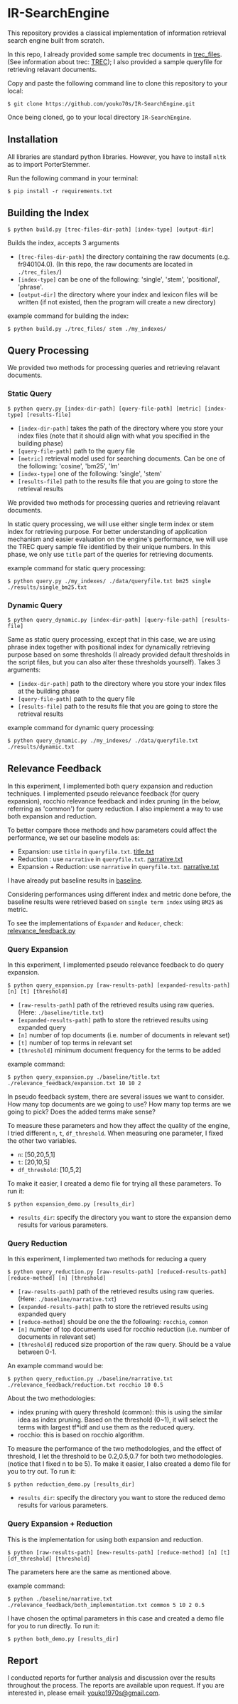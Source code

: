# IR-SearchEngine
This repository provides a classical implementation of information retrieval search engine built from scratch. 

In this repo, I already provided some sample trec documents in [trec_files](https://github.com/youko70s/IR-SearchEngine/tree/master/trec_files). (See information about trec: [TREC](https://trec.nist.gov/)); I also provided a sample queryfile for retrieving relavant documents.

Copy and paste the following command line to clone this repository to your local:

    $ git clone https://github.com/youko70s/IR-SearchEngine.git

Once being cloned, go to your local directory `IR-SearchEngine`.

## Installation

All libraries are standard python libraries. However, you have to install `nltk` as to import PorterStemmer. 


Run the following command in your terminal:

    $ pip install -r requirements.txt


## Building the Index 

    $ python build.py [trec-files-dir-path] [index-type] [output-dir]

Builds the index, accepts 3 arguments

* `[trec-files-dir-path]` the directory containing the raw documents (e.g. fr940104.0). (In this repo, the raw documents are located in `./trec_files/`)
* `[index-type]` can be one of the following: 'single', 'stem', 'positional', 'phrase'.
* `[output-dir]` the directory where your index and lexicon files will be written (if not existed, then the program will create a new directory)

example command for building the index:

    $ python build.py ./trec_files/ stem ./my_indexes/

## Query Processing

We provided two methods for processing queries and retrieving relavant documents. 

### Static Query


    $ python query.py [index-dir-path] [query-file-path] [metric] [index-type] [results-file]

* `[index-dir-path]` takes the path of the directory where you store your index files (note that it should align with what you specified in the building phase)
* `[query-file-path]` path to the query file
* `[metric]` retrieval model used for searching documents. Can be one of the following: 'cosine', 'bm25', 'lm'
* `[index-type]` one of the following: 'single', 'stem'
* `[results-file]` path to the results file that you are going to store the retrieval results

We provided two methods for processing queries and retrieving relavant documents. 

In static query processing, we will use either single term index or stem index for retrieving purpose. For better understanding of application mechanism and easier evaluation on the engine's performance, we will use the TREC query sample file identified by their unique numbers. In this phase, we only use `title` part of the queries for retrieving documents. 

example command for static query processing:

    $ python query.py ./my_indexes/ ./data/queryfile.txt bm25 single ./results/single_bm25.txt

### Dynamic Query

    $ python query_dynamic.py [index-dir-path] [query-file-path] [results-file]

Same as static query processing, except that in this case, we are using phrase index together with positional index for dynamically retrieving purpose based on some thresholds (I already provided default thresholds in the script files, but you can also alter these thresholds yourself). Takes 3 arguments:

* `[index-dir-path]` path to the directory where you store your index files at the building phase
* `[query-file-path]` path to the query file
* `[results-file]` path to the results file that you are going to store the retrieval results

example command for dynamic query processing:

    $ python query_dynamic.py ./my_indexes/ ./data/queryfile.txt ./results/dynamic.txt

## Relevance Feedback

In this experiment, I implemented both query expansion and reduction techniques. I implemented pseudo relevance feedback (for query expansion), rocchio relevance feedback and index pruning (in the below, referring as 'common') for query reduction. I also implement a way to use both expansion and reduction. 

To better compare those methods and how parameters could affect the performance, we set our baseline models as:

* Expansion: use `title` in `queryfile.txt`. [title.txt](https://github.com/youko70s/IR-SearchEngine/blob/master/baseline/title.txt)
* Reduction : use `narrative` in `queryfile.txt`. [narrative.txt](https://github.com/youko70s/IR-SearchEngine/blob/master/baseline/narrative.txt)
* Expansion + Reduction: use `narrative` in `queryfile.txt`. [narrative.txt](https://github.com/youko70s/IR-SearchEngine/blob/master/baseline/narrative.txt)

I have already put baseline results in [baseline](https://github.com/youko70s/IR-SearchEngine/tree/master/baseline). 

Considering performances using different index and metric done before, the baseline results were retrieved based on `single term index` using `BM25` as metric. 

To see the implementations of `Expander` and `Reducer`, check: [relevance_feedback.py](https://github.com/youko70s/IR-SearchEngine/blob/master/relevance_feedback.py)

### Query Expansion 

In this experiment, I implemented pseudo relevance feedback to do query expansion. 

    $ python query_expansion.py [raw-results-path] [expanded-results-path] [n] [t] [threshold]

* `[raw-results-path]` path of the retrieved results using raw queries. (Here: `./baseline/title.txt`)
* `[expanded-results-path]` path to store the retrieved results using expanded query
* `[n]` number of top documents (i.e. number of documents in relevant set)
* `[t]` number of top terms in relevant set
* `[threshold]` minimum document frequency for the terms to be added 

example command:

    $ python query_expansion.py ./baseline/title.txt ./relevance_feedback/expansion.txt 10 10 2

In pseudo feedback system, there are several issues we want to consider. How many top documents are we going to use? How many top terms are we going to pick? Does the added terms make sense?

To measure these parameters and how they affect the quality of the engine, I tried different `n`, `t`, `df_threshold`. When measuring one parameter, I fixed the other two variables.

- `n`: [50,20,5,1]
- `t`: [20,10,5]
- `df_threshold`: [10,5,2]

To make it easier, I created a demo file for trying all these parameters. To run it:

    $ python expansion_demo.py [results_dir]

* `results_dir`: specify the directory you want to store the expansion demo results for various parameters.

### Query Reduction

In this experiment, I implemented two methods for reducing a query

    $ python query_reduction.py [raw-results-path] [reduced-results-path] [reduce-method] [n] [threshold]

* `[raw-results-path]` path of the retrieved results using raw queries. (Here: `./baseline/narrative.txt`)
* `[expanded-results-path]` path to store the retrieved results using expanded query
* `[reduce-method]` should be one the the following: `rocchio`, `common`
* `[n]` number of top documents used for rocchio reduction (i.e. number of documents in relevant set)
* `[threshold]` reduced size proportion of the raw query. Should be a value between 0-1.

An example command would be:

    $ python query_reduction.py ./baseline/narrative.txt ./relevance_feedback/reduction.txt rocchio 10 0.5

About the two methodologies:

* index pruning with query threshold (common): this is using the similar idea as index pruning. Based on the threshold (0~1), it will select the terms with largest tf*idf and use them as the reduced query. 
* rocchio: this is based on rocchio algorithm.

To measure the performance of the two methodologies, and the effect of threshold, I let the threshold to be 0.2,0.5,0.7 for both two methodologies. (notice that I fixed n to be 5). To make it easier, I also created a demo file for you to try out. To run it:

    $ python reduction_demo.py [results_dir]

* `results_dir`: specify the directory you want to store the reduced demo results for various parameters.

### Query Expansion + Reduction

This is the implementation for using both expansion and reduction. 

    $ python [raw-results-path] [new-results-path] [reduce-method] [n] [t] [df_threshold] [threshold]

The parameters here are the same as mentioned above. 

example command:

    $ python ./baseline/narrative.txt ./relevance_feedback/both_implementation.txt common 5 10 2 0.5

I have chosen the optimal parameters in this case and created a demo file for you to run directly. To run it:

    $ python both_demo.py [results_dir]


## Report 

I conducted reports for further analysis and discussion over the results throughout the process. The reports are available upon request. If you are interested in, please email: [youko1970s@gmail.com](mailto:youko1970s@gmail.com).